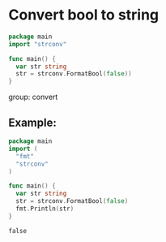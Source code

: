 # Convert bool to string

```go
package main
import "strconv"

func main() {
  var str string
  str = strconv.FormatBool(false))
}
```


group: convert

## Example: 
```go
package main
import (
  "fmt"
  "strconv"
)

func main() {
  var str string
  str = strconv.FormatBool(false)
  fmt.Println(str)
}
```
```
false

```


